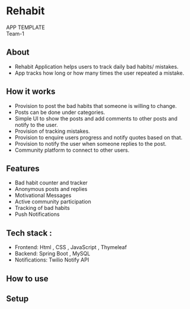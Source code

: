 
# Rehabit
APP TEMPLATE              
 Team-1


## About 	 	
- Rehabit Application helps users to track daily bad habits/ mistakes. 
- App tracks how long or how many times the user repeated a mistake. 

## How it works

- Provision to post the bad habits that someone is willing to change.
- Posts can be done under categories.
- Simple UI to show the posts and add comments to other posts and notify to the user. 
- Provision of tracking mistakes.
- Provision to enquire users progress and notify quotes based on that.
- Provision to notify the user when someone replies to the post.
- Community platform to connect to other users.
         
## Features

- Bad habit counter and tracker
- Anonymous posts and replies
- Motivational Messages
- Active community participation
- Tracking of bad habits
- Push Notifications

## Tech stack :
- Frontend:   Html , CSS , JavaScript , Thymeleaf
- Backend:   Spring Boot , MySQL   
- Notifications: Twilio Notify API

## How to use 

## Setup
